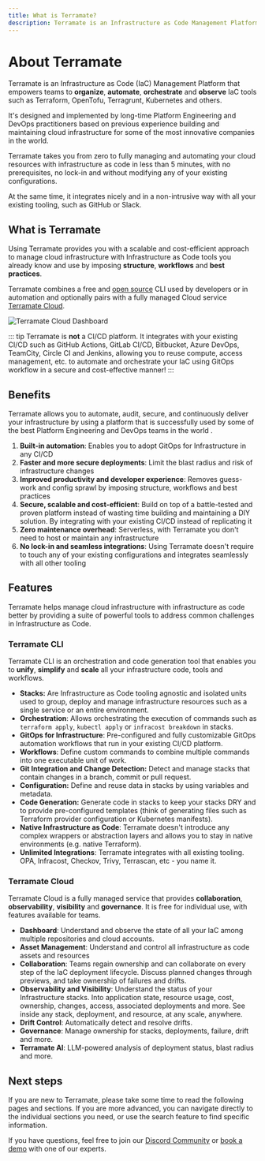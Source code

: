 ```yaml
---
title: What is Terramate?
description: Terramate is an Infrastructure as Code Management Platform that empowers teams to automate, orchestrate and observe IaC such as Terraform, OpenTofu, Terragrunt and Kubernetes.
---
```



# About Terramate

Terramate is an Infrastructure as Code (IaC) Management Platform that empowers teams to **organize**, **automate**, **orchestrate**
and **observe** IaC tools such as Terraform, OpenTofu, Terragrunt, Kubernetes and others.

It's designed and implemented by long-time Platform Engineering and DevOps practitioners based on previous experience
building and maintaining cloud infrastructure for some of the most innovative companies in the world.

Terramate takes you from zero to fully managing and automating your cloud resources with infrastructure as code in less
than 5 minutes, with no prerequisites, no lock-in and without modifying any of your existing configurations.

At the same time, it integrates nicely and in a non-intrusive way with all your existing tooling, such as GitHub or Slack.

## What is Terramate

Using Terramate provides you with a scalable and cost-efficient approach to manage cloud infrastructure with
Infrastructure as Code tools you already know and use by imposing **structure**, **workflows** and **best practices**.

Terramate combines a free and [open source](https://github.com/terramate-io/terramate) CLI used by developers or in
automation and optionally pairs with a fully managed Cloud service [Terramate Cloud](./cloud/index.md).

![Terramate Cloud Dashboard](./cloud/assets/dashboard.png "Terramate Cloud Dashboard")

::: tip
Terramate is **not** a CI/CD platform. It integrates with your existing CI/CD such as GitHub Actions, GitLab CI/CD,
Bitbucket, Azure DevOps, TeamCity, Circle CI and Jenkins, allowing you to reuse compute, access management, etc. to
automate and orchestrate your IaC using GitOps workflow in a secure and cost-effective manner!
:::

## Benefits

Terramate allows you to automate, audit, secure, and continuously deliver your infrastructure by using a platform that is
successfully used by some of the best Platform Engineering and DevOps teams in the world .

1. **Built-in automation**: Enables you to adopt GitOps for Infrastructure in any CI/CD
4. **Faster and more secure deployments**: Limit the blast radius and risk of infrastructure changes
3. **Improved productivity and developer experience**: Removes guess-work and config sprawl by imposing structure, workflows and best practices
2. **Secure, scalable and cost-efficient**: Build on top of a battle-tested and proven platform instead of wasting time
building and maintaining a DIY solution. By integrating with your existing CI/CD instead of replicating it
5. **Zero maintenance overhead**: Serverless, with Terramate you don't need to host or maintain any infrastructure
6. **No lock-in and seamless integrations**: Using Terramate doesn't require to touch any of your existing configurations and integrates seamlessly with all other tooling

## Features

Terramate helps manage cloud infrastructure with infrastructure as code better by providing a suite of powerful tools to
address common challenges in Infrastructure as Code.

### Terramate CLI

Terramate CLI is an orchestration and code generation tool that enables you to **unify**, **simplify**
and **scale** all your infrastructure code, tools and workflows.

- **Stacks:** Are Infrastructure as Code tooling agnostic and isolated units used to group, deploy and manage
infrastructure resources such as a single service or an entire environment.
- **Orchestration**: Allows orchestrating the execution of commands such as `terraform apply`, `kubectl apply` or
`infracost breakdown` in stacks.
- **GitOps for Infrastructure**: Pre-configured and fully customizable GitOps automation workflows that run in your existing CI/CD platform.
- **Workflows**: Define custom commands to combine multiple commands into one executable unit of work.
- **Git Integration and Change Detection:** Detect and manage stacks that contain changes in a branch, commit or pull request.
- **Configuration:** Define and reuse data in stacks by using variables and metadata.
- **Code Generation:** Generate code in stacks to keep your stacks DRY and to provide pre-configured templates
(think of generating files such as Terraform provider configuration or Kubernetes manifests).
- **Native Infrastructure as Code**: Terramate doesn't introduce any complex wrappers or abstraction layers and allows
you to stay in native environments (e.g. native Terraform).
- **Unlimited Integrations**: Terramate integrates with all existing tooling. OPA, Infracost, Checkov, Trivy, Terrascan, etc - you name it.


### Terramate Cloud

Terramate Cloud is a fully managed service that provides **collaboration**, **observability**, **visibility** and **governance**.
It is free for individual use, with features available for teams.

- **Dashboard**: Understand and observe the state of all your IaC among multiple repositories and cloud accounts.
- **Asset Management**: Understand and control all infrastructure as code assets and resources
- **Collaboration**: Teams regain ownership and can collaborate on every step of the IaC deployment lifecycle. Discuss
planned changes through previews, and take ownership of failures and drifts.
- **Observability and Visibility**: Understand the status of your Infrastructure stacks. Into application state, resource usage, cost, ownership, changes, access, associated deployments and more. See inside any stack, deployment, and resource, at any scale, anywhere.
- **Drift Control**: Automatically detect and resolve drifts.
- **Governance**: Manage ownership for stacks, deployments, failure, drift and more.
- **Terramate AI**: LLM-powered analysis of deployment status, blast radius and more.

## Next steps

If you are new to Terramate, please take some time to read the following pages and sections. If you are more advanced,
you can navigate directly to the individual sections you need, or use the search feature to find specific information.

If you have questions, feel free to join our [Discord Community](https://terramate.io/discord) or
[book a demo](https://terramate.io/discord) with one of our experts.
